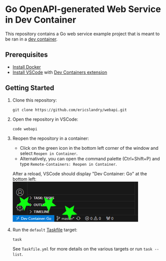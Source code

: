 # Go OpenAPI-generated Web Service in Dev Container

This repository contains a Go web service example project that is meant to be ran in a [dev container](https://code.visualstudio.com/docs/devcontainers/containers).

## Prerequisites

- [Install Docker](https://docs.docker.com/get-docker/)
- [Install VSCode](https://code.visualstudio.com/) with [Dev Containers extension](https://marketplace.visualstudio.com/items?itemName=ms-vscode-remote.remote-containers)

## Getting Started

1. Clone this repository:
   ```shell
   git clone https://github.com/ericslandry/webapi.git
   ```
2. Open the repository in VSCode:
   ```shell
   code webapi
   ```
3. Reopen the repository in a container:
      - Click on the green icon in the bottom left corner of the window and select `Reopen in Container`.
      - Alternatively, you can open the command palette (Ctrl+Shift+P) and type `Remote-Containers: Reopen in Container`.

   After a reload, VSCode should display "Dev Container: Go" at the bottom left:
   ![Dev Container: Go](./docs/devcontainer.png)

4. Run the `default` [Taskfile](https://taskfile.dev/) target:
   ```shell
   task
   ```
   See `Taskfile.yml` for more details on the various targets or run `task --list`.

